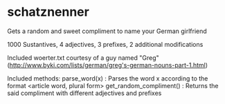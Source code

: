 # schatznenner
Gets a random and sweet compliment to name your German girlfriend

1000 Sustantives, 4 adjectives, 3 prefixes, 2 additional modifications

Included woerter.txt courtesy of a guy named "Greg" (http://www.byki.com/lists/german/greg's-german-nouns-part-1.html)

Included methods:
parse_word(x) : Parses the word x according to the format <article word, plural form>
get_random_compliment() : Returns the said compliment with different adjectives and prefixes

